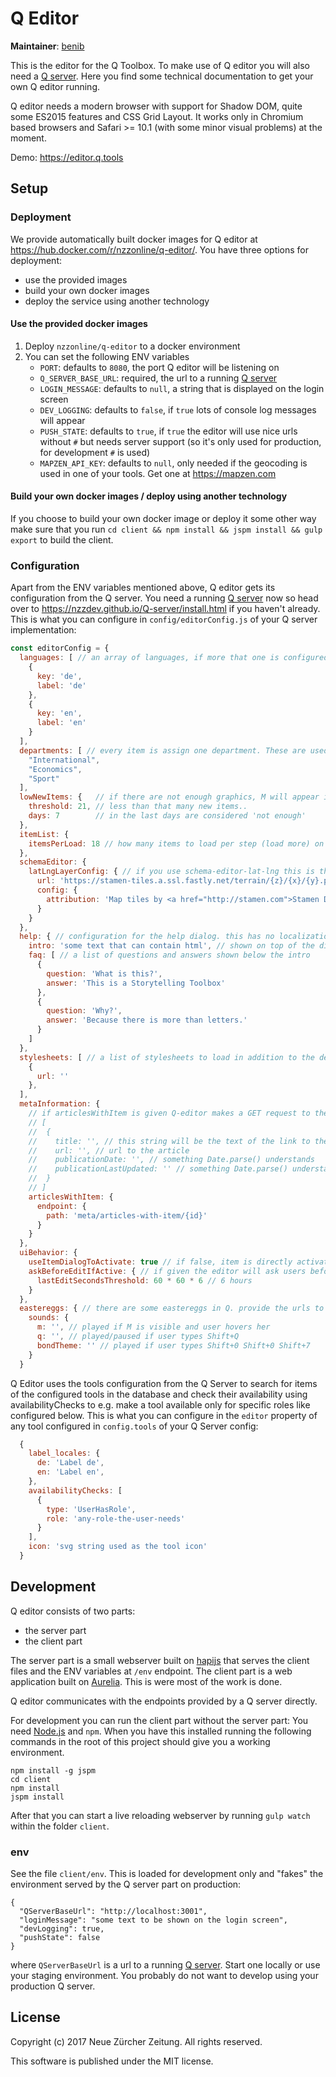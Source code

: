 # Q Editor

**Maintainer**: [benib](https://github.com/benib)

This is the editor for the Q Toolbox. To make use of Q editor you will also need a [Q server](https://nzzdev.github.io/Q-server/).
Here you find some technical documentation to get your own Q editor running.

Q editor needs a modern browser with support for Shadow DOM, quite some ES2015 features and CSS Grid Layout. It works only in Chromium based browsers and Safari >= 10.1 (with some minor visual problems) at the moment.

Demo: https://editor.q.tools

## Setup
### Deployment
We provide automatically built docker images for Q editor at https://hub.docker.com/r/nzzonline/q-editor/.
You have three options for deployment:
- use the provided images
- build your own docker images
- deploy the service using another technology

#### Use the provided docker images
1. Deploy `nzzonline/q-editor` to a docker environment
2. You can set the following ENV variables
    - `PORT`: defaults to `8080`, the port Q editor will be listening on
    - `Q_SERVER_BASE_URL`: required, the url to a running [Q server](https://nzzdev.github.io/Q-server/)
    - `LOGIN_MESSAGE`: defaults to `null`, a string that is displayed on the login screen
    - `DEV_LOGGING`: defaults to `false`, if `true` lots of console log messages will appear
    - `PUSH_STATE`: defaults to `true`, if `true` the editor will use nice urls without `#` but needs server support (so it's only used for production, for development `#` is used)
    - `MAPZEN_API_KEY`: defaults to `null`, only needed if the geocoding is used in one of your tools. Get one at https://mapzen.com

#### Build your own docker images / deploy using another technology
If you choose to build your own docker image or deploy it some other way make sure that you run `cd client && npm install && jspm install && gulp export` to build the client.

### Configuration
Apart from the ENV variables mentioned above, Q editor gets its configuration from the Q server. You need a running [Q server](https://nzzdev.github.io/Q-server/) now so head over to https://nzzdev.github.io/Q-server/install.html if you haven't already. This is what you can configure in `config/editorConfig.js` of your Q server implementation:

```js
const editorConfig = {
  languages: [ // an array of languages, if more that one is configured, Q editor will show a language switcher
    {
      key: 'de',
      label: 'de'
    },
    {
      key: 'en',
      label: 'en'
    }
  ],
  departments: [ // every item is assign one department. These are used for the filtering on the overview.
    "International",
    "Economics",
    "Sport"
  ],
  lowNewItems: {   // if there are not enough graphics, M will appear instead of Q. This is used to configure 'not enough'.
    threshold: 21, // less than that many new items..
    days: 7        // in the last days are considered 'not enough'
  },
  itemList: {
    itemsPerLoad: 18 // how many items to load per step (load more) on item overview
  },
  schemaEditor: {
    latLngLayerConfig: { // if you use schema-editor-lat-lng this is the layer config for Leaflet
      url: 'https://stamen-tiles.a.ssl.fastly.net/terrain/{z}/{x}/{y}.png',
      config: {
        attribution: 'Map tiles by <a href="http://stamen.com">Stamen Design</a>, under <a href="http://creativecommons.org/licenses/by/3.0">CC BY 3.0</a>. Data by <a href="http://openstreetmap.org">OpenStreetMap</a>, under <a href="http://www.openstreetmap.org/copyright">ODbL</a>.'
      }
    }
  },
  help: { // configuration for the help dialog. this has no localization support for now :-(
    intro: 'some text that can contain html', // shown on top of the dialog
    faq: [ // a list of questions and answers shown below the intro
      {
        question: 'What is this?',
        answer: 'This is a Storytelling Toolbox'
      },
      {
        question: 'Why?',
        answer: 'Because there is more than letters.'
      }
    ]
  },
  stylesheets: [ // a list of stylesheets to load in addition to the default styles. Use this to load your theme if you do not like our design
    {
      url: ''
    },
  ],
  metaInformation: {
    // if articlesWithItem is given Q-editor makes a GET request to the endpoint on Q-server (if path, you can provide url instead) and expects a json array like this
    // [
    //  {
    //    title: '', // this string will be the text of the link to the url
    //    url: '', // url to the article
    //    publicationDate: '', // something Date.parse() understands
    //    publicationLastUpdated: '' // something Date.parse() understands
    //  }
    // ]
    articlesWithItem: {
      endpoint: {
        path: 'meta/articles-with-item/{id}'
      }
    }
  },
  uiBehavior: {
    useItemDialogToActivate: true // if false, item is directly activatable from tool-status-bar (default: true)
    askBeforeEditIfActive: { // if given the editor will ask users before editing an active item that was last editor longer than lastEditSecondsThreshold before
      lastEditSecondsThreshold: 60 * 60 * 6 // 6 hours
    }
  },
  eastereggs: { // there are some eastereggs in Q. provide the urls to the soundfiles here. We do not distribute them because we do not have the copyright for the tunes we use at NZZ.
    sounds: {
      m: '', // played if M is visible and user hovers her
      q: '', // played/paused if user types Shift+Q
      bondTheme: '' // played if user types Shift+0 Shift+0 Shift+7
    }
  }
```

Q Editor uses the tools configuration from the Q Server to search for items of the configured tools in the database and check their availability using availabilityChecks to e.g. make a tool available only for specific roles like configured below. This is what you can configure in the `editor` property of any tool configured in `config.tools` of your Q Server config:
```js
  {
    label_locales: {
      de: 'Label de',
      en: 'Label en',
    },
    availabilityChecks: [
      {
        type: 'UserHasRole',
        role: 'any-role-the-user-needs'
      }
    ],
    icon: 'svg string used as the tool icon'
  }
```

## Development

Q editor consists of two parts:
- the server part
- the client part

The server part is a small webserver built on [hapijs](https://hapijs.com/) that serves the client files and the ENV variables at `/env` endpoint.
The client part is a web application built on [Aurelia](http://aurelia.io). This is were most of the work is done.

Q editor communicates with the endpoints provided by a Q server directly.

For development you can run the client part without the server part:
You need [Node.js](https://nodejs.org/) and `npm`.
When you have this installed running the following commands in the root of this project should give you a working environment.

```
npm install -g jspm
cd client
npm install
jspm install
```

After that you can start a live reloading webserver by running `gulp watch` within the folder `client`.

### env
See the file `client/env`. This is loaded for development only and "fakes" the environment served by the Q server part on production:
```
{
  "QServerBaseUrl": "http://localhost:3001",
  "loginMessage": "some text to be shown on the login screen",
  "devLogging": true,
  "pushState": false
}
```
where `QServerBaseUrl` is a url to a running [Q server](https://github.com/nzzdev/Q-server).
Start one locally or use your staging environment. You probably do not want to develop using your production Q server.


## License
Copyright (c) 2017 Neue Zürcher Zeitung. All rights reserved.

This software is published under the MIT license.
